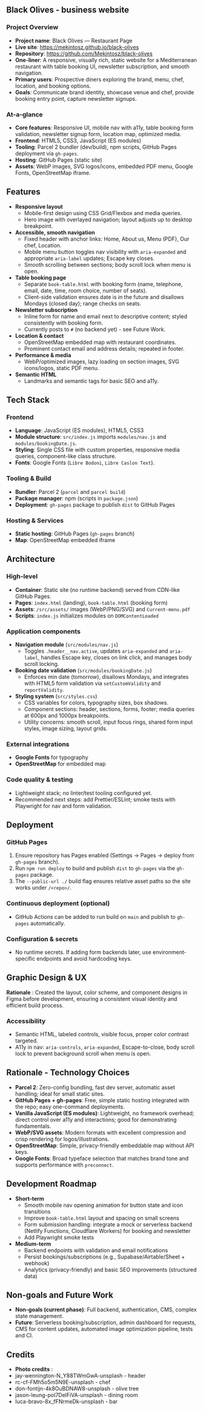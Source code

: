 ## Black Olives - business website

### Project Overview

- **Project name**: Black Olives — Restaurant Page
- **Live site**: https://mekintosz.github.io/black-olives
- **Repository**: https://github.com/Mekintosz/black-olives
- **One-liner**: A responsive, visually rich, static website for a Mediterranean restaurant with table booking UI, newsletter subscription, and smooth navigation.
- **Primary users**: Prospective diners exploring the brand, menu, chef, location, and booking options.
- **Goals**: Communicate brand identity, showcase venue and chef, provide booking entry point, capture newsletter signups.

### At-a-glance

- **Core features**: Responsive UI, mobile nav with a11y, table booking form validation, newsletter signup form, location map, optimized media.
- **Frontend**: HTML5, CSS3, JavaScript (ES modules)
- **Tooling**: Parcel 2 bundler (dev/build), npm scripts, GitHub Pages deployment via `gh-pages`.
- **Hosting**: GitHub Pages (static site)
- **Assets**: WebP images, SVG logos/icons, embedded PDF menu, Google Fonts, OpenStreetMap iframe.

## Features

- **Responsive layout**
  - Mobile-first design using CSS Grid/Flexbox and media queries.
  - Hero image with overlayed navigation; layout adjusts up to desktop breakpoint.
- **Accessible, smooth navigation**
  - Fixed header with anchor links: Home, About us, Menu (PDF), Our chef, Location.
  - Mobile menu button toggles nav visibility with `aria-expanded` and appropriate `aria-label` updates; Escape key closes.
  - Smooth scrolling between sections; body scroll lock when menu is open.
- **Table booking page**
  - Separate `book-table.html` with booking form (name, telephone, email, date, time, room choice, number of seats).
  - Client-side validation ensures date is in the future and disallows Mondays (closed day); range checks on seats.
- **Newsletter subscription**
  - Inline form for name and email next to descriptive content; styled consistently with booking form.
  - Currently posts to `#` (no backend yet) - see Future Work.
- **Location & contact**
  - OpenStreetMap embedded map with restaurant coordinates.
  - Prominent contact email and address details; repeated in footer.
- **Performance & media**
  - WebP/optimized images, lazy loading on section images, SVG icons/logos, static PDF menu.
- **Semantic HTML**
  - Landmarks and semantic tags for basic SEO and a11y.

## Tech Stack

### Frontend

- **Language**: JavaScript (ES modules), HTML5, CSS3
- **Module structure**: `src/index.js` imports `modules/nav.js` and `modules/bookingDate.js`.
- **Styling**: Single CSS file with custom properties, responsive media queries, component-like class structure.
- **Fonts**: Google Fonts (`Libre Bodoni`, `Libre Caslon Text`).

### Tooling & Build

- **Bundler**: Parcel 2 (`parcel` and `parcel build`)
- **Package manager**: npm (scripts in `package.json`)
- **Deployment**: `gh-pages` package to publish `dist` to GitHub Pages

### Hosting & Services

- **Static hosting**: GitHub Pages (`gh-pages` branch)
- **Map**: OpenStreetMap embedded iframe

## Architecture

### High-level

- **Container**: Static site (no runtime backend) served from CDN-like GitHub Pages.
- **Pages**: `index.html` (landing), `book-table.html` (booking form)
- **Assets**: `/src/assets/` images (WebP/PNG/SVG) and `Current-menu.pdf`
- **Scripts**: `index.js` initializes modules on `DOMContentLoaded`

### Application components

- **Navigation module** (`src/modules/nav.js`)
  - Toggles `.header__nav.active`, updates `aria-expanded` and `aria-label`, handles Escape key, closes on link click, and manages body scroll locking.
- **Booking date validation** (`src/modules/bookingDate.js`)
  - Enforces min date (tomorrow), disallows Mondays, and integrates with HTML5 form validation via `setCustomValidity` and `reportValidity`.
- **Styling system** (`src/styles.css`)
  - CSS variables for colors, typography sizes, box shadows.
  - Component sections: header, sections, forms, footer; media queries at 600px and 1000px breakpoints.
  - Utility concerns: smooth scroll, input focus rings, shared form input styles, image sizing, layout grids.

### External integrations

- **Google Fonts** for typography
- **OpenStreetMap** for embedded map

### Code quality & testing

- Lightweight stack; no linter/test tooling configured yet.
- Recommended next steps: add Prettier/ESLint; smoke tests with Playwright for nav and form validation.

## Deployment

### GitHub Pages

1. Ensure repository has Pages enabled (Settings → Pages → deploy from `gh-pages` branch).
2. Run `npm run deploy` to build and publish `dist` to `gh-pages` via the `gh-pages` package.
3. The `--public-url ./` build flag ensures relative asset paths so the site works under `/<repo>/`.

### Continuous deployment (optional)

- GitHub Actions can be added to run build on `main` and publish to `gh-pages` automatically.

### Configuration & secrets

- No runtime secrets. If adding form backends later, use environment-specific endpoints and avoid hardcoding keys.

## Graphic Design & UX

**Rationale** : Created the layout, color scheme, and component designs in Figma before development, ensuring a consistent visual identity and efficient build process.

### Accessibility

- Semantic HTML, labeled controls, visible focus, proper color contrast targeted.
- A11y in nav: `aria-controls`, `aria-expanded`, Escape-to-close, body scroll lock to prevent background scroll when menu is open.

## Rationale - Technology Choices

- **Parcel 2**: Zero-config bundling, fast dev server, automatic asset handling; ideal for small static sites.
- **GitHub Pages + gh-pages**: Free, simple static hosting integrated with the repo; easy one-command deployments.
- **Vanilla JavaScript (ES modules)**: Lightweight, no framework overhead; direct control over a11y and interactions; good for demonstrating fundamentals.
- **WebP/SVG assets**: Modern formats with excellent compression and crisp rendering for logos/illustrations.
- **OpenStreetMap**: Simple, privacy-friendly embeddable map without API keys.
- **Google Fonts**: Broad typeface selection that matches brand tone and supports performance with `preconnect`.

## Development Roadmap

- **Short-term**
  - Smooth mobile nav opening animation for button state and icon transitions
  - Improve `book-table.html` layout and spacing on small screens
  - Form submission handling: integrate a mock or serverless backend (Netlify Functions, Cloudflare Workers) for booking and newsletter
  - Add Playwright smoke tests
- **Medium-term**
  - Backend endpoints with validation and email notifications
  - Persist bookings/subscriptions (e.g., Supabase/Airtable/Sheet + webhook)
  - Analytics (privacy-friendly) and basic SEO improvements (structured data)

## Non-goals and Future Work

- **Non-goals (current phase)**: Full backend, authentication, CMS, complex state management.
- **Future**: Serverless booking/subscription, admin dashboard for requests, CMS for content updates, automated image optimization pipeline, tests and CI.

## Credits

- **Photo credits** :
- jay-wennington-N_Y88TWmGwA-unsplash - header
- rc-cf-FMh5o5m5N9E-unsplash - chef
- don-fontijn-4k8OuBDNAW8-unsplash - olive tree
- jason-leung-poI7DelFiVA-unsplash - dining room
- luca-bravo-8x_fFNrmeDk-unsplash - bar
